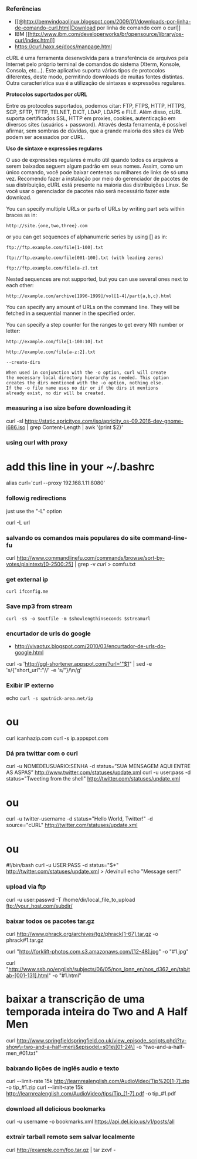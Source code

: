 ### Referências
* [[@http://bemvindoaolinux.blogspot.com/2009/01/downloads-por-linha-de-comando-curl.html|Download por linha de comando com o curl]]
* IBM [[http://www.ibm.com/developerworks/br/opensource/library/os-curl/index.html]]
* https://curl.haxx.se/docs/manpage.html

cURL é uma ferramenta desenvolvida para a transferência de arquivos pela
Internet pelo próprio terminal de comandos do sistema (Xterm, Konsole, Consola,
etc...). Este aplicativo suporta vários tipos de protocolos diferentes, deste
modo, permitindo downloads de muitas fontes distintas. Outra característica sua
é a utilização de sintaxes e expressões regulares.

**Protocolos suportados por cURL**

Entre os protocolos suportados, podemos citar: FTP, FTPS, HTTP, HTTPS, SCP,
SFTP, TFTP, TELNET, DICT, LDAP, LDAPS e FILE. Além disso, cURL suporta
certificados SSL, HTTP em proxies, cookies, autenticação em diversos sites
(usuários + password). Através desta ferramenta, é possível afirmar, sem
sombras de dúvidas, que a grande maioria dos sites da Web podem ser acessados
por cURL.

**Uso de sintaxe e expressões regulares**

O uso de expressões regulares é muito útil quando todos os arquivos a serem
baixados seguem algum padrão em seus nomes. Assim, como um único comando, você
pode baixar centenas ou milhares de links de só uma vez.  Recomendo fazer a
instalação por meio do gerenciador de pacotes de sua distribuição, cURL está
presente na maioria das distribuições Linux. Se você usar o gerenciador de
pacotes não será necessário fazer este download.

You can specify multiple URLs or parts of URLs by writing part
sets within braces as in:

    http://site.{one,two,three}.com

or you can get sequences of alphanumeric series by using [] as in:

    ftp://ftp.example.com/file[1-100].txt

    ftp://ftp.example.com/file[001-100].txt (with leading zeros)

    ftp://ftp.example.com/file[a-z].txt

Nested sequences are not supported, but you can use several ones next to each other:

    http://example.com/archive[1996-1999]/vol[1-4]/part{a,b,c}.html

You can specify any amount of URLs on the command line. They will
be fetched in a sequential manner in the specified order.

You can specify a step counter for the ranges to get every Nth number or letter:

    http://example.com/file[1-100:10].txt

    http://example.com/file[a-z:2].txt

    --create-dirs

    When used in conjunction with the -o option, curl will create
    the necessary local directory hierarchy as needed. This option
    creates the dirs mentioned with the -o option, nothing else.
    If the -o file name uses no dir or if the dirs it mentions
    already exist, no dir will be created.

### measuring a iso size before downloading it

curl -sI https://static.apricityos.com/iso/apricity_os-09.2016-dev-gnome-i686.iso | grep Content-Length | awk '{print $2}'

### using curl with proxy

# add this line in your ~/.bashrc
alias curl='curl --proxy 192.168.1.11:8080'

### followig redirections

   just use the "-L" option

   curl -L url

### salvando os comandos mais populares do site command-line-fu

curl http://www.commandlinefu.com/commands/browse/sort-by-votes/plaintext/[0-2500:25] | grep -v _curl_ > comfu.txt

### get external ip

    curl ifconfig.me

### Save mp3 from stream

    curl -sS -o $outfile -m $showlengthinseconds $streamurl

### encurtador de urls do google
* http://vivaotux.blogspot.com/2010/03/encurtador-de-urls-do-google.html

curl -s 'http://ggl-shortener.appspot.com/?url='"$1" | sed -e 's/{"short_url":"//' -e 's/"}/\n/g'

### Exibir IP externo

echo `curl -s sputnick-area.net/ip`

# ou
curl icanhazip.com
curl -s ip.appspot.com

### Dá pra twittar com o curl

curl -u NOMEDEUSUARIO:SENHA -d status=”SUA MENSAGEM AQUI ENTRE AS ASPAS” http://www.twitter.com/statuses/update.xml
curl -u user:pass -d status="Tweeting from the shell" http://twitter.com/statuses/update.xml

# ou
curl -u twitter-username -d status="Hello World, Twitter!" -d source="cURL" http://twitter.com/statuses/update.xml

# ou
#!/bin/bash
curl -u USER:PASS -d status="$*" http://twitter.com/statuses/update.xml > /dev/null
echo "Message sent!"

### upload via ftp

curl -u user:passwd -T /home/dir/local_file_to_upload ftp://your_host.com/subdir/

### baixar todos os pacotes tar.gz

curl http://www.phrack.org/archives/tgz/phrack[1-67].tar.gz -o phrack#1.tar.gz

curl "http://forklift-photos.com.s3.amazonaws.com/[12-48].jpg" -o "#1.jpg"

curl "http://www.ssb.no/english/subjects/06/05/nos_lonn_en/nos_d362_en/tab/tab-[001-131].html" -o "#1.html"

# baixar a transcrição de uma temporada inteira do Two and A Half Men
curl http://www.springfieldspringfield.co.uk/view_episode_scripts.php\?tv-show\=two-and-a-half-men\&episode\=s01e\[01-24\] -o "two-and-a-half-men_#01.txt"

### baixando lições de inglês audio e texto

curl --limit-rate 15k http://learnrealenglish.com/AudioVideo/Tip%20[1-7].zip -o tip_#1.zip
curl --limit-rate 15k http://learnrealenglish.com/AudioVideo/tips/Tip_[1-7].pdf -o tip_#1.pdf

### download all delicious bookmarks

curl -u username -o bookmarks.xml https://api.del.icio.us/v1/posts/all

### extrair tarball remoto sem salvar localmente

curl http://example.com/foo.tar.gz | tar zxvf -
